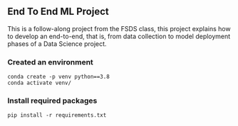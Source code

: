 ## End To End ML Project

This is a follow-along project from the FSDS class, this project explains how to develop an end-to-end, that is, from data collection to model deployment phases of a Data Science project.


### Created an environment  
```
conda create -p venv python==3.8
conda activate venv/
```

### Install required packages
```
pip install -r requirements.txt
```
